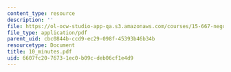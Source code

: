 ```yaml
---
content_type: resource
description: ''
file: https://ol-ocw-studio-app-qa.s3.amazonaws.com/courses/15-667-negotiation-and-conflict-management-spring-2001/6607fc2076731ec0b09cdeb06cf1e4d9_10_minutes.pdf
file_type: application/pdf
parent_uid: cbc0844b-ccd9-ec29-098f-45393b46b34b
resourcetype: Document
title: 10_minutes.pdf
uid: 6607fc20-7673-1ec0-b09c-deb06cf1e4d9
---
```


